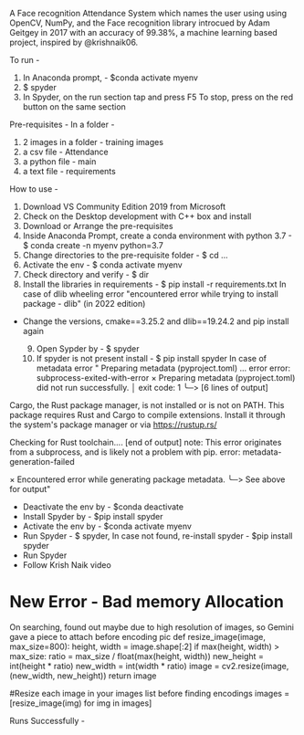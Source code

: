 A Face recognition Attendance System which names the user using using OpenCV, NumPy, and the Face recognition library introcued by Adam Geitgey in 2017 with an accuracy of 99.38%,  a machine learning based project, inspired by @krishnaik06.

To run -
  1. In Anaconda prompt, - $conda activate myenv
  2. $ spyder
  3. In Spyder, on the run section tap and press F5 To stop, press on the red button on the same section

Pre-requisites - In a folder -
  1. 2 images in a folder - training images
  2. a csv file - Attendance
  3. a python file - main
  4. a text file - requirements

How to use -
  1. Download VS Community Edition 2019 from Microsoft
  2. Check on the Desktop development with C++ box and install
  3. Download or Arrange the pre-requisites
  4. Inside Anaconda Prompt, create a conda environment with python 3.7 - $ conda create -n myenv python=3.7
  5. Change directories to the pre-requisite folder - $ cd ...
  6. Activate the env - $ conda activate myenv
  7. Check directory and verify - $ dir
  8. Install the libraries in requirements - $ pip install -r requirements.txt
In case of dlib wheeling error "encountered error while trying to install package - dlib" (in 2022 edition)
- Change the versions, cmake==3.25.2 and dlib==19.24.2 and pip install again

  9. Open Sypder by - $ spyder
  10. If spyder is not present install - $ pip install spyder
In case of metadata error " Preparing metadata (pyproject.toml) ... error error: subprocess-exited-with-error
× Preparing metadata (pyproject.toml) did not run successfully. │ exit code: 1 ╰─> [6 lines of output]

Cargo, the Rust package manager, is not installed or is not on PATH.
This package requires Rust and Cargo to compile extensions. Install it through
the system's package manager or via https://rustup.rs/

Checking for Rust toolchain....
[end of output]
note: This error originates from a subprocess, and is likely not a problem with pip. error: metadata-generation-failed

× Encountered error while generating package metadata. ╰─> See above for output"
- Deactivate the env by - $conda deactivate
- Install Spyder by - $pip install spyder
- Activate the env by - $conda activate myenv
- Run Spyder - $ spyder, In case not found, re-install spyder - $pip install spyder
- Run Spyder
- Follow Krish Naik video

# New Error - Bad memory Allocation
On searching, found out maybe due to high resolution of images, so Gemini gave a piece to attach before encoding pic
def resize_image(image, max_size=800): height, width = image.shape[:2] if max(height, width) > max_size: ratio = max_size / float(max(height, width)) new_height = int(height * ratio) new_width = int(width * ratio) image = cv2.resize(image, (new_width, new_height)) return image

#Resize each image in your images list before finding encodings images = [resize_image(img) for img in images]

Runs Successfully -
